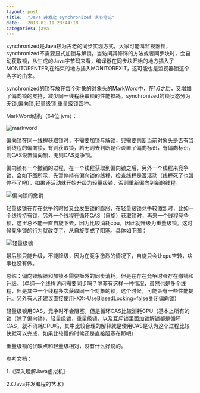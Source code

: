 ```yaml
---
layout: post
title:  "Java 并发之 synchronized 读书笔记"
date:   2018-01-11 23:44:18
categories: java
---
```


 synchronized是Java较为古老的同步实现方式，大家可能叫监视器锁，synchronized不需要显式加锁与解锁，当访问其修饰的方法或者同步块时，会自动获取锁，从生成的Java字节码来看，编译器在同步块开始的地方插入了MONITORENTER,在结束的地方插入MONITOREXIT，这可能也是监视器锁这个名字的由来。

synchronized的锁存放在每个对象的对象头的MarkWord中，在1.6之后，又增加了偏向锁的支持，减少同一线程获取锁的性能损耗。synchronized的锁状态分为无锁,偏向锁,轻量级锁,重量级锁四种。

MarkWord结构（64位 jvm）：

![markword](/Users/chenfeilong/Downloads/markword.png)

 偏向锁在同一线程获取锁时，不需要加锁与解锁，只需要判断当前对象头是否有当前线程的偏向锁，有则获取锁，若无则去判断是否设置了偏向标识，有偏向标识，则CAS设置偏向锁，无则CAS竞争锁。

偏向锁有一个撤销的过程，在一个线程获取到偏向锁之后，另外一个线程来竞争锁，会如下图所示，先暂停持有偏向锁的线程，检查线程是否活动（线程死了也暂停不了吧），如果还活动就开始升级为轻量级锁，否则重新偏向到新的线程。

![偏向锁的撤销](/Users/chenfeilong/Downloads/偏向锁的撤销.png)



轻量级锁在存在竞争的时候又会发生锁的膨胀，在轻量级锁竞争较激烈时，比如一个线程持有锁，另外一个线程在循环CAS（自旋）获取锁时，再来一个线程竞争锁，这里总不能一直自旋下去，因为比较消耗cpu，因此就升级为重量级锁。这时候竞争锁的行为就改变了，从自旋变成了阻塞。具体如下图：

![轻量级锁](/Users/chenfeilong/Downloads/轻量级锁.png)

最后锁只能升级，不能降级，因为在竞争激烈的情况下，自旋只会让cpu空转，啥事也没有做。

总结：偏向锁解锁和加锁不需要额外的同步消耗，但是在存在竞争时会存在撤销和升级。（单纯一个线程访问需要同步吗？除非有这样一种情况，虽然也是多个线程，但是其中一个线程多次获取同一个对象的锁，这个时候，可能会有一些性能提升。另外有人还建议直接使用-XX:-UseBiasedLocking=false关闭偏向锁）

轻量级锁用CAS，竞争时不会阻塞，但是循环CAS比较消耗CPU（基本上所有的锁（除了偏向锁），轻量级锁，重量级锁，以及互斥锁里面加锁解锁都是循环CAS，就不消耗CPU吗，其中比较合理的解释就是使用CAS是认为这个过程比较快就可以完成，如果比较慢的时候还是直接阻塞在那吧）

重量级锁的优缺点和轻量级相对，没有什么好说的。



参考文档：

1.《深入理解Java虚拟机》

2.《Java并发编程的艺术》